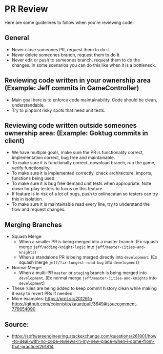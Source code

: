 # PR Review

Here are some guidelines to follow when you're reviewing code:

## General

- Never close someones PR, request them to do it.
- Never delete someones branch, request them to do it.
- Never edit or push to someones branch, request them to do the changes. In some scenarios you can do this like when it is a bottleneck.

## Reviewing code written in your ownership area (Example: Jeff commits in GameController)

- Main goal here is to enforce code maintainability. Code should be clean, understandable.
- Try to pinpoint risky spots that need unit tests.

## Reviewing code written outside someones ownership area: (Example: Goktug commits in client)

- We have multiple goals, make sure the PR is functionality correct, implementation correct, bug free and maintainable.  
- To make sure it is functionally correct, download branch, run the game, verify functionality. 
- To make sure it is implemented correctly, check architecture, imports, functions being used.
- To make sure it is bug free demand unit tests when appropriate. Note down for play testers to focus on this feature.
- If feature is in risk of a lot of bugs, push to onlinecatan so testers can try this in isolation.
- To make sure it is maintainable read every line, try to understand the flow and request changes.

## Merging Branches

- Squash Merge:
    - When a smaller PR is being merged into a master branch. (Ex squash merge `jeff/adding-knight-logic` into `jeff/master-Cities-and-knights`)
    - When a standalone PR is being merged directly into `development`. (Ex squash merge `jeff/fix-longest-road-bug` into `development`)
- Normal Merge:
    - When a multi-PR `master` or `staging` branch is being merged into `development`. (Ex normal merge `jeff/master-Cities-and-knights` into `development`)
- These rules are being added to keep commit history clean while making it easy to revert PRs if needed
- More examples: https://prnt.sc/201291q https://github.com/colonistio/katan/pull/3649#issuecomment-779654090

## Source: 
- https://softwareengineering.stackexchange.com/questions/261801/how-to-deal-with-no-code-reviews-in-my-new-place-when-i-come-from-that-practice/261814
